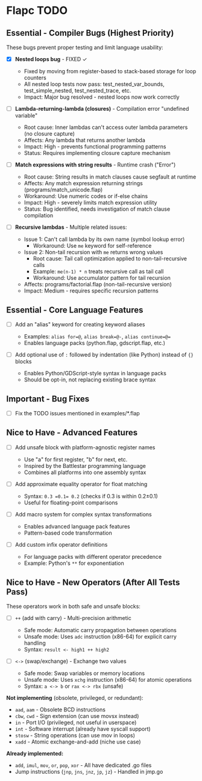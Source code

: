 # Flapc TODO

## Essential - Compiler Bugs (Highest Priority)

These bugs prevent proper testing and limit language usability:

- [x] **Nested loops bug** - FIXED ✓
  - Fixed by moving from register-based to stack-based storage for loop counters
  - All nested loop tests now pass: test_nested_var_bounds, test_simple_nested, test_nested_trace, etc.
  - Impact: Major bug resolved - nested loops now work correctly

- [ ] **Lambda-returning-lambda (closures)** - Compilation error "undefined variable"
  - Root cause: Inner lambdas can't access outer lambda parameters (no closure capture)
  - Affects: Any lambda that returns another lambda
  - Impact: High - prevents functional programming patterns
  - Status: Requires implementing closure capture mechanism

- [ ] **Match expressions with string results** - Runtime crash ("Error")
  - Root cause: String results in match clauses cause segfault at runtime
  - Affects: Any match expression returning strings (programs/match_unicode.flap)
  - Workaround: Use numeric codes or if-else chains
  - Impact: High - severely limits match expression utility
  - Status: Bug identified, needs investigation of match clause compilation

- [ ] **Recursive lambdas** - Multiple related issues:
  - Issue 1: Can't call lambda by its own name (symbol lookup error)
    - Workaround: Use `me` keyword for self-reference
  - Issue 2: Non-tail recursion with `me` returns wrong values
    - Root cause: Tail call optimization applied to non-tail-recursive calls
    - Example: `me(n-1) * n` treats recursive call as tail call
    - Workaround: Use accumulator pattern for tail recursion
  - Affects: programs/factorial.flap (non-tail-recursive version)
  - Impact: Medium - requires specific recursion patterns

## Essential - Core Language Features

- [ ] Add an "alias" keyword for creating keyword aliases
  - Examples: `alias for=@`, `alias break=@-`, `alias continue=@=`
  - Enables language packs (python.flap, gdscript.flap, etc.)

- [ ] Add optional use of `:` followed by indentation (like Python) instead of `{}` blocks
  - Enables Python/GDScript-style syntax in language packs
  - Should be opt-in, not replacing existing brace syntax

## Important - Bug Fixes

- [ ] Fix the TODO issues mentioned in examples/*.flap

## Nice to Have - Advanced Features

- [ ] Add unsafe block with platform-agnostic register names
  - Use "a" for first register, "b" for next, etc.
  - Inspired by the Battlestar programming language
  - Combines all platforms into one assembly syntax

- [ ] Add approximate equality operator for float matching
  - Syntax: `0.3 =0.1= 0.2` (checks if 0.3 is within 0.2±0.1)
  - Useful for floating-point comparisons

- [ ] Add macro system for complex syntax transformations
  - Enables advanced language pack features
  - Pattern-based code transformation

- [ ] Add custom infix operator definitions
  - For language packs with different operator precedence
  - Example: Python's `**` for exponentiation

## Nice to Have - New Operators (After All Tests Pass)

These operators work in both safe and unsafe blocks:

- [ ] `++` (add with carry) - Multi-precision arithmetic
  - Safe mode: Automatic carry propagation between operations
  - Unsafe mode: Uses `adc` instruction (x86-64) for explicit carry handling
  - Syntax: `result <- high1 ++ high2`

- [ ] `<->` (swap/exchange) - Exchange two values
  - Safe mode: Swap variables or memory locations
  - Unsafe mode: Uses `xchg` instruction (x86-64) for atomic operations
  - Syntax: `a <-> b` or `rax <-> rbx` (unsafe)

**Not implementing** (obsolete, privileged, or redundant):
- `aad`, `aam` - Obsolete BCD instructions
- `cbw`, `cwd` - Sign extension (can use movsx instead)
- `in` - Port I/O (privileged, not useful in userspace)
- `int` - Software interrupt (already have syscall support)
- `stosw` - String operations (can use mov in loops)
- `xadd` - Atomic exchange-and-add (niche use case)

**Already implemented:**
- `add`, `imul`, `mov`, `or`, `pop`, `xor` - All have dedicated .go files
- Jump instructions (`jnp`, `jns`, `jnz`, `jp`, `jz`) - Handled in jmp.go
